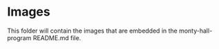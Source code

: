 # Images
This folder will contain the images that are embedded in the monty-hall-program README.md file.
